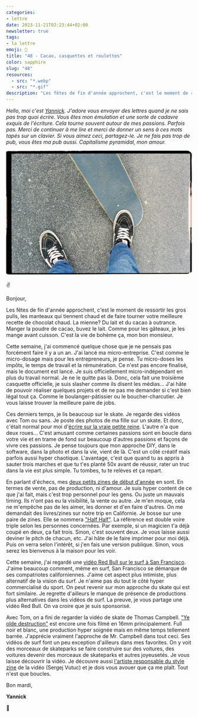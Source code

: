```yaml
---
categories:
- lettre
date: 2023-11-21T02:23:44+02:00
newsletter: true
tags:
- la lettre
emoji: 💌
title: "48 - Cacao, casquettes et roulettes"
color: sapphire
slug: "48"
resources:
  - src: "*.webp"
  - src: "*.gif"
description: "Les fêtes de fin d'année approchent, c'est le moment de ressortir les gros pulls, les manteaux qui tiennent chaud et de faire tourner votre meilleure recette de chocolat chaud"
---
```


*Hello, moi c'est [Yannick](https://yannickschutz.com). J'adore vous envoyer des lettres quand je ne sais pas trop quoi écrire. Vous êtes mon émulation et une sorte de cadavre exquis de l'écriture. Cela tourne souvent autour de mes passions. Parfois pas. Merci de continuer à me lire et merci de donner un sens à ces mots tapés sur un clavier. Si vous aimez ceci, partagez-le. Je ne fais pas trop de pub, vous êtes ma pub aussi. Capitalisme pyramidal, mon amour.*

 ![](cover.webp)

✌️


Bonjour,

Les fêtes de fin d'année approchent, c'est le moment de ressortir les gros pulls, les manteaux qui tiennent chaud et de faire tourner votre meilleure recette de chocolat chaud. La mienne? Du lait et du cacao à outrance. Manger la poudre de cacao, buvez le lait. Comme pour les gâteaux, je les mange avant cuisson. C'est la vie de bohème ça, mon bon monsieur.

Cette semaine, j'ai commencé quelque chose que je ne pensais pas forcément faire il y a un an. J'ai lancé ma micro-entreprise. C'est comme le micro-dosage mais pour les entrepreneurs, je pense. Tu micro-doses les impôts, le temps de travail et la rémunération. Ce n'est pas encore finalisé, mais le document est lancé. Je suis officiellement micro-indépendant en plus du travail normal. Je ne le quitte pas là. Donc, cela fait une troisième casquette officielle, je suis slasher comme ils disent les médias... J'ai hâte de pouvoir réaliser quelques projets et de ne pas me demander si c'est bien légal tout ça. Comme le boulanger-pâtissier ou le boucher-charcutier. Je vous laisse trouver la meilleure paire de jobs.

Ces derniers temps, je lis beaucoup sur le skate. Je regarde des vidéos avec Tom ou sans. Je poste des photos de ma fille sur un skate. Et donc, c'était normal pour moi d'[écrire sur la vraie petite reine](https://yannickschutz.com/on-skateboarding/). L'autre n'a que deux roues... C'est amusant comme certaines passions sont en boucle dans votre vie et en trame de fond sur beaucoup d'autres passions et façons de vivre ces passions. Je pense toujours que mon approche DIY, dans le software, dans la photo et dans la vie, vient de là. C'est un côté créatif mais parfois aussi hyper chaotique. L'avantage, c'est que quand tu as appris à sauter trois marches et que tu t'es planté 50x avant de réussir, rater un truc dans la vie est plus simple. Tu tombes, tu te relèves et ça repart.

En parlant d'échecs, mes [deux petits zines de début d'année](https://yannickschutz.com/shop/) en sont. En termes de vente, pas de production, ni d'amour. Je suis hyper content de ce que j'ai fait, mais c'est trop personnel pour les gens. Ou juste un mauvais timing. Ils n'ont pas eu la visibilité, la vente ou autre. Je m'en moque, cela ne m'empêche pas de les aimer, les donner et d'en faire d'autres. On me demandait des livres/zines sur notre trip en Californie. Je bosse sur une paire de zines. Elle se nommera ["Half Half"](https://en.wikipedia.org/wiki/Half_and_half#Canada_and_the_United_States). La référence est double voire triple selon les personnes concernées. Par exemple, si un magicien t'a déjà coupé en deux, ça fait trois. Sinon, c'est souvent deux. Je vous laisse aussi deviner le pitch de chacun, etc. J'ai hâte de le faire imprimer pour moi déjà. Puis on verra selon l'intérêt, si j'en fais une version publique. Sinon, vous serez les bienvenus à la maison pour les voir.

Cette semaine, j'ai regardé une [vidéo Red Bull sur le surf à San Francisco](https://www.youtube.com/watch?v=uaeamUAN8gU). J'aime beaucoup comment, même en surf, San Francisco se démarque de ses compatriotes californiennes. J'aime cet aspect plus intimiste, plus alternatif de la vision du surf. Je n'aime pas du tout le côté hyper commercialisé du sport. On peut revenir sur mon approche du skate qui est fort similaire. Je regrette d'ailleurs le manque de présence de productions plus alternatives dans les vidéos de surf. La preuve, je vous partage une vidéo Red Bull. On va croire que je suis sponsorisé.

Avec Tom, on a fini de regarder la vidéo de skate de Thomas Campbell. ["Ye olde destruction"](https://vimeo.com/341250403) est encore une fois filmé en 16mm principalement. Full noir et blanc, une production hyper soignée mais en même temps tellement barrée. J'apprécie vraiment l'approche de Mr. Campbell dans tout ceci. Ses vidéos de surf font un peu exception d'ailleurs dans mes favorites. On y voit des morceaux de skateparks se faire construire sur des voitures, des voitures devenir des morceaux de skateparks et autres joyeusetés. Je vous laisse découvrir la vidéo. Je découvre aussi [l'artiste responsable du style zine](https://sergejvutuc.com/) de la vidéo (Sergej Vutuc) et je dois vous avouer que ça me plaît. Tout n'est que boucles.

Bon mardi,

**Yannick**

💌
